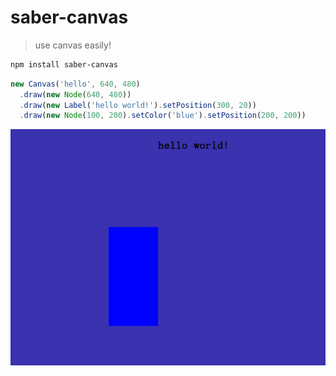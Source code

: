 # saber-canvas

> use canvas easily!

```bash
npm install saber-canvas
```

```ts
new Canvas('hello', 640, 480)
  .draw(new Node(640, 480))
  .draw(new Label('hello world!').setPosition(300, 20))
  .draw(new Node(100, 200).setColor('blue').setPosition(200, 200))
```

![loadingImage...](https://github.com/Saber2pr/MyWeb/raw/master/resource/canvas.png)
